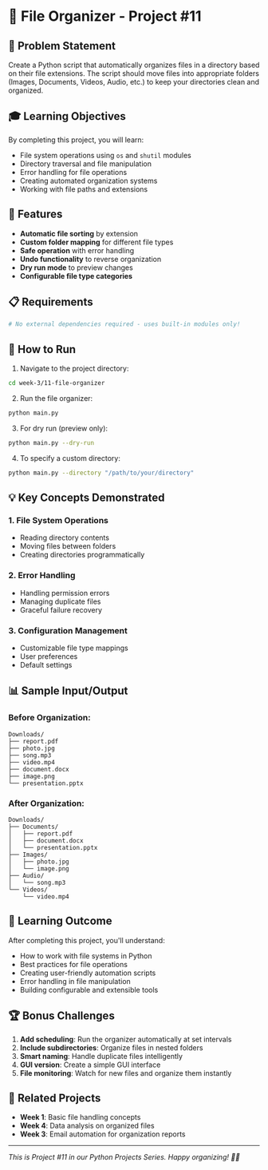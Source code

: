 # 📁 File Organizer - Project #11

## 🎯 Problem Statement

Create a Python script that automatically organizes files in a directory based on their file extensions. The script should move files into appropriate folders (Images, Documents, Videos, Audio, etc.) to keep your directories clean and organized.

## 🎓 Learning Objectives

By completing this project, you will learn:
- File system operations using `os` and `shutil` modules
- Directory traversal and file manipulation
- Error handling for file operations
- Creating automated organization systems
- Working with file paths and extensions

## 🔧 Features

- **Automatic file sorting** by extension
- **Custom folder mapping** for different file types
- **Safe operation** with error handling
- **Undo functionality** to reverse organization
- **Dry run mode** to preview changes
- **Configurable file type categories**

## 📋 Requirements

```python
# No external dependencies required - uses built-in modules only!
```

## 🚀 How to Run

1. Navigate to the project directory:
```bash
cd week-3/11-file-organizer
```

2. Run the file organizer:
```bash
python main.py
```

3. For dry run (preview only):
```bash
python main.py --dry-run
```

4. To specify a custom directory:
```bash
python main.py --directory "/path/to/your/directory"
```

## 💡 Key Concepts Demonstrated

### 1. File System Operations
- Reading directory contents
- Moving files between folders
- Creating directories programmatically

### 2. Error Handling
- Handling permission errors
- Managing duplicate files
- Graceful failure recovery

### 3. Configuration Management
- Customizable file type mappings
- User preferences
- Default settings

## 📊 Sample Input/Output

### Before Organization:
```
Downloads/
├── report.pdf
├── photo.jpg
├── song.mp3
├── video.mp4
├── document.docx
├── image.png
└── presentation.pptx
```

### After Organization:
```
Downloads/
├── Documents/
│   ├── report.pdf
│   ├── document.docx
│   └── presentation.pptx
├── Images/
│   ├── photo.jpg
│   └── image.png
├── Audio/
│   └── song.mp3
└── Videos/
    └── video.mp4
```

## 🎯 Learning Outcome

After completing this project, you'll understand:
- How to work with file systems in Python
- Best practices for file operations
- Creating user-friendly automation scripts
- Error handling in file manipulation
- Building configurable and extensible tools

## 🏆 Bonus Challenges

1. **Add scheduling**: Run the organizer automatically at set intervals
2. **Include subdirectories**: Organize files in nested folders
3. **Smart naming**: Handle duplicate files intelligently
4. **GUI version**: Create a simple GUI interface
5. **File monitoring**: Watch for new files and organize them instantly

## 🔗 Related Projects

- **Week 1**: Basic file handling concepts
- **Week 4**: Data analysis on organized files
- **Week 3**: Email automation for organization reports

---

*This is Project #11 in our Python Projects Series. Happy organizing! 📁✨*
